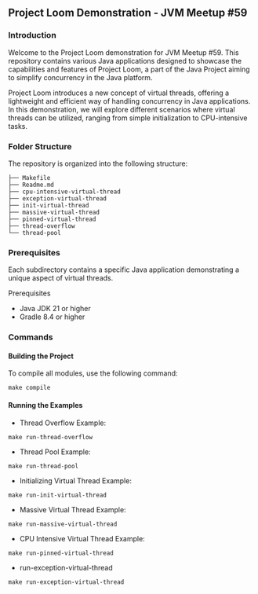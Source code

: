 ## Project Loom Demonstration - JVM Meetup #59

### Introduction

Welcome to the Project Loom demonstration for JVM Meetup #59. This repository contains various Java applications designed to showcase the capabilities and features of Project Loom, a part of the Java Project aiming to simplify concurrency in the Java platform.

Project Loom introduces a new concept of virtual threads, offering a lightweight and efficient way of handling concurrency in Java applications. In this demonstration, we will explore different scenarios where virtual threads can be utilized, ranging from simple initialization to CPU-intensive tasks.


### Folder Structure
The repository is organized into the following structure:

```shell
├── Makefile
├── Readme.md
├── cpu-intensive-virtual-thread
├── exception-virtual-thread
├── init-virtual-thread
├── massive-virtual-thread
├── pinned-virtual-thread
├── thread-overflow
└── thread-pool
```

### Prerequisites

Each subdirectory contains a specific Java application demonstrating a unique aspect of virtual threads.

Prerequisites
* Java JDK 21 or higher
* Gradle 8.4 or higher

### Commands
#### Building the Project
To compile all modules, use the following command:
```shell
make compile
```

#### Running the Examples

* Thread Overflow Example:
```shell
make run-thread-overflow
```

* Thread Pool Example:
```shell
make run-thread-pool
```

* Initializing Virtual Thread Example:
```shell
make run-init-virtual-thread
```

* Massive Virtual Thread Example:
```shell
make run-massive-virtual-thread
```

* CPU Intensive Virtual Thread Example:
```shell
make run-pinned-virtual-thread
```

* run-exception-virtual-thread
```shell
make run-exception-virtual-thread
```
